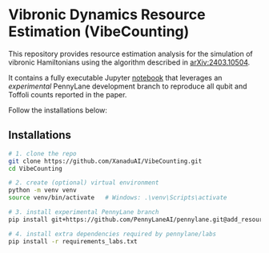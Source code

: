 # Vibronic Dynamics Resource Estimation (VibeCounting)

This repository provides resource estimation analysis for the simulation of vibronic Hamiltonians using the algorithm described in [arXiv:2403.10504](https://arxiv.org/abs/2411.13669).

It contains a fully executable Jupyter [notebook](Resource_Estimation_Tutorial.ipynb) that leverages an *experimental* PennyLane development branch to reproduce all qubit and Toffoli counts reported in the paper.

Follow the installations below:

## Installations

```bash
# 1. clone the repo
git clone https://github.com/XanaduAI/VibeCounting.git
cd VibeCounting

# 2. create (optional) virtual environment
python -m venv venv
source venv/bin/activate   # Windows: .\venv\Scripts\activate

# 3. install experimental PennyLane branch
pip install git+https://github.com/PennyLaneAI/pennylane.git@add_resource_templates_core

# 4. install extra dependencies required by pennylane/labs
pip install -r requirements_labs.txt


